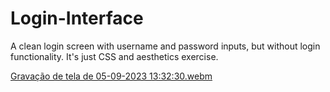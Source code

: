 # Login-Interface

A clean login screen with username and password inputs, but without login functionality. It's just CSS and aesthetics exercise.

[Gravação de tela de 05-09-2023 13:32:30.webm](https://github.com/GuilhermeRubido/Login-Interface/assets/99998674/d856a812-ad33-4f6e-a8fc-bab2fd767e11)
